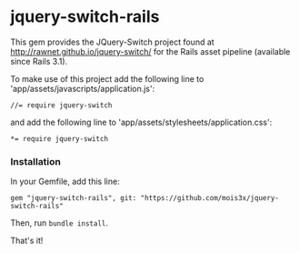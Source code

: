 # jquery-switch-rails

This gem provides the JQuery-Switch project found at http://rawnet.github.io/jquery-switch/ for the Rails asset pipeline (available since Rails 3.1).

To make use of this project add the following line to 'app/assets/javascripts/application.js':

    //= require jquery-switch

and add the following line to 'app/assets/stylesheets/application.css':

    *= require jquery-switch

### Installation

In your Gemfile, add this line:

    gem "jquery-switch-rails", git: "https://github.com/mois3x/jquery-switch-rails"

Then, run `bundle install`.

That's it!
